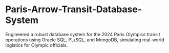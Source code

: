 # Paris-Arrow-Transit-Database-System
Engineered a robust database system for the 2024 Paris Olympics transit operations using Oracle SQL, PL/SQL, and MongoDB, simulating real-world logistics for Olympic officials.
